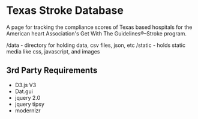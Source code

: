 
# Texas Stroke Database
A page for tracking the compliance scores of Texas based hospitals for the American heart Association's Get With The Guidelines®–Stroke program.

/data    - directory for holding data, csv files, json, etc
/static  - holds static media like css, javascript, and images

## 3rd Party Requirements
* D3.js V3
* Dat.gui
* jquery 2.0
* jquery tipsy
* modernizr
